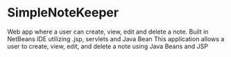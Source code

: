 # SimpleNoteKeeper

Web app where a user can create, view, edit and delete a note.
Built in NetBeans IDE utilizing .jsp, servlets and Java Bean
This application allows a user to create, view, edit, and delete a note using Java Beans and JSP
